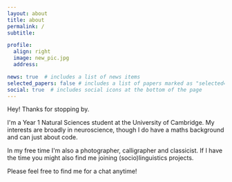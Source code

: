 ```yaml
---
layout: about
title: about
permalink: /
subtitle:

profile:
  align: right
  image: new_pic.jpg
  address:

news: true  # includes a list of news items
selected_papers: false # includes a list of papers marked as "selected={true}"
social: true  # includes social icons at the bottom of the page
---
```


Hey! Thanks for stopping by.

I'm a Year 1 Natural Sciences student at the University of Cambridge. My interests are broadly in neuroscience, though I do have a maths background and can just about code.

In my free time I'm also a photographer, calligrapher and classicist. If I have the time you might also find me joining (socio)linguistics projects.

Please feel free to find me for a chat anytime!